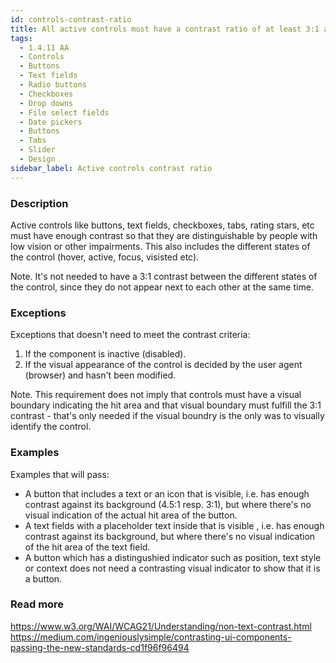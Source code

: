 ```yaml
---
id: controls-contrast-ratio
title: All active controls must have a contrast ratio of at least 3:1 against adjacent color(s)
tags:
  - 1.4.11 AA
  - Controls
  - Buttons
  - Text fields
  - Radio buttons
  - Checkboxes
  - Drop downs
  - File select fields
  - Date pickers
  - Buttons
  - Tabs
  - Slider
  - Design
sidebar_label: Active controls contrast ratio
---
```


### Description

Active controls like buttons, text fields, checkboxes, tabs, rating stars, etc must have enough contrast so that they are distinguishable by people with low vision or other impairments. This also includes the different states of the control (hover, active, focus, visisted etc). 

Note. It's not needed to have a 3:1 contrast between the different states of the control, since they do not appear next to each other at the same time. 

### Exceptions

Exceptions that doesn't need to meet the contrast criteria: 
1. If the component is inactive (disabled).
2. If the visual appearance of the control is decided by the user agent (browser) and hasn't been modified.

Note. This requirement does not imply that controls must have a visual boundary indicating the hit area and that visual boundary must fulfill the 3:1 contrast - that's only needed if  the visual boundry is the only was to visually identify the control.

### Examples

Examples that will pass:
- A button that includes a text or an icon that is visible, i.e. has enough contrast against its background (4.5:1 resp. 3:1), but where there's no visual indication of the actual hit area of the button. 
- A text fields with a placeholder text inside that is visible , i.e. has enough contrast against its background, but where there's no visual indication of the hit area of the text field. 
- A button which has a distingushied indicator such as position, text style or context does not need a contrasting visual indicator to show that it is a button.

### Read more

https://www.w3.org/WAI/WCAG21/Understanding/non-text-contrast.html
https://medium.com/ingeniouslysimple/contrasting-ui-components-passing-the-new-standards-cd1f96f96494
